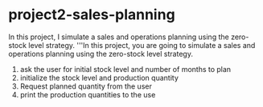 # project2-sales-planning
In this project, I simulate a sales and operations planning using the zero-stock level strategy. 
'''In this project, you are going to simulate a sales and operations planning using the zero-stock level strategy. 

1. ask the user for initial stock level and number of months to plan
2. initialize the stock level and production quantity
3. Request planned quantity from the user
4. print the production quantities to the use


